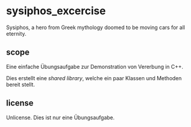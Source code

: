 # sysiphos_excercise

Sysiphos, a hero from Greek mythology doomed to be moving cars for all eternity.


## scope

Eine einfache Übungsaufgabe zur Demonstration von Vererbung in C++.

Dies erstellt eine *shared library*, welche ein paar Klassen und Methoden bereit
stellt.


## license

Unlicense. Dies ist nur eine Übungsaufgabe. 
